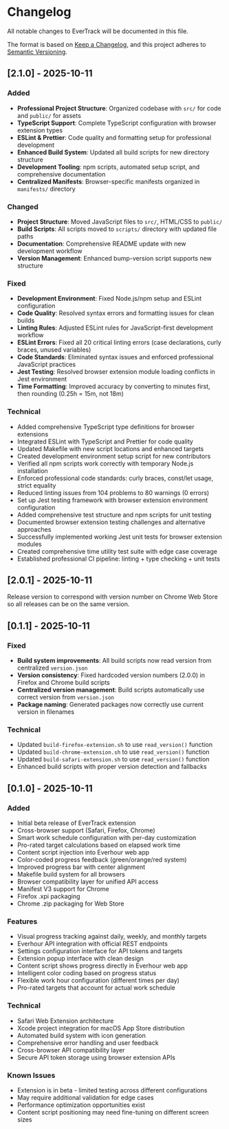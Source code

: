 # Changelog

All notable changes to EverTrack will be documented in this file.

The format is based on [Keep a Changelog](https://keepachangelog.com/en/1.0.0/),
and this project adheres to [Semantic Versioning](https://semver.org/spec/v2.0.0.html).

## [2.1.0] - 2025-10-11

### Added
- **Professional Project Structure**: Organized codebase with `src/` for code and `public/` for assets
- **TypeScript Support**: Complete TypeScript configuration with browser extension types
- **ESLint & Prettier**: Code quality and formatting setup for professional development
- **Enhanced Build System**: Updated all build scripts for new directory structure
- **Development Tooling**: npm scripts, automated setup script, and comprehensive documentation
- **Centralized Manifests**: Browser-specific manifests organized in `manifests/` directory

### Changed
- **Project Structure**: Moved JavaScript files to `src/`, HTML/CSS to `public/`
- **Build Scripts**: All scripts moved to `scripts/` directory with updated file paths
- **Documentation**: Comprehensive README update with new development workflow
- **Version Management**: Enhanced bump-version script supports new structure

### Fixed
- **Development Environment**: Fixed Node.js/npm setup and ESLint configuration
- **Code Quality**: Resolved syntax errors and formatting issues for clean builds
- **Linting Rules**: Adjusted ESLint rules for JavaScript-first development workflow
- **ESLint Errors**: Fixed all 20 critical linting errors (case declarations, curly braces, unused variables)
- **Code Standards**: Eliminated syntax issues and enforced professional JavaScript practices
- **Jest Testing**: Resolved browser extension module loading conflicts in Jest environment
- **Time Formatting**: Improved accuracy by converting to minutes first, then rounding (0.25h = 15m, not 18m)

### Technical
- Added comprehensive TypeScript type definitions for browser extensions
- Integrated ESLint with TypeScript and Prettier for code quality
- Updated Makefile with new script locations and enhanced targets
- Created development environment setup script for new contributors
- Verified all npm scripts work correctly with temporary Node.js installation
- Enforced professional code standards: curly braces, const/let usage, strict equality
- Reduced linting issues from 104 problems to 80 warnings (0 errors)
- Set up Jest testing framework with browser extension environment configuration
- Added comprehensive test structure and npm scripts for unit testing
- Documented browser extension testing challenges and alternative approaches
- Successfully implemented working Jest unit tests for browser extension modules
- Created comprehensive time utility test suite with edge case coverage
- Established professional CI pipeline: linting + type checking + unit tests

## [2.0.1] - 2025-10-11

Release version to correspond with version number on Chrome Web Store so all releases can be on the same version.

## [0.1.1] - 2025-10-11

### Fixed
- **Build system improvements**: All build scripts now read version from centralized `version.json`
- **Version consistency**: Fixed hardcoded version numbers (2.0.0) in Firefox and Chrome build scripts  
- **Centralized version management**: Build scripts automatically use correct version from `version.json`
- **Package naming**: Generated packages now correctly use current version in filenames

### Technical
- Updated `build-firefox-extension.sh` to use `read_version()` function
- Updated `build-chrome-extension.sh` to use `read_version()` function  
- Updated `build-safari-extension.sh` to use `read_version()` function
- Enhanced build scripts with proper version detection and fallbacks

## [0.1.0] - 2025-10-11

### Added
- Initial beta release of EverTrack extension
- Cross-browser support (Safari, Firefox, Chrome)
- Smart work schedule configuration with per-day customization
- Pro-rated target calculations based on elapsed work time
- Content script injection into Everhour web app
- Color-coded progress feedback (green/orange/red system)
- Improved progress bar with center alignment
- Makefile build system for all browsers
- Browser compatibility layer for unified API access
- Manifest V3 support for Chrome
- Firefox .xpi packaging
- Chrome .zip packaging for Web Store

### Features
- Visual progress tracking against daily, weekly, and monthly targets
- Everhour API integration with official REST endpoints
- Settings configuration interface for API tokens and targets
- Extension popup interface with clean design
- Content script shows progress directly in Everhour web app
- Intelligent color coding based on progress status
- Flexible work hour configuration (different times per day)
- Pro-rated targets that account for actual work schedule

### Technical
- Safari Web Extension architecture
- Xcode project integration for macOS App Store distribution
- Automated build system with icon generation
- Comprehensive error handling and user feedback
- Cross-browser API compatibility layer
- Secure API token storage using browser extension APIs

### Known Issues
- Extension is in beta - limited testing across different configurations
- May require additional validation for edge cases
- Performance optimization opportunities exist
- Content script positioning may need fine-tuning on different screen sizes